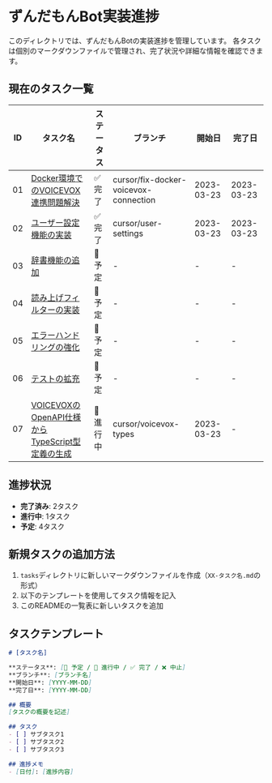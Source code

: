 # ずんだもんBot実装進捗

このディレクトリでは、ずんだもんBotの実装進捗を管理しています。
各タスクは個別のマークダウンファイルで管理され、完了状況や詳細な情報を確認できます。

## 現在のタスク一覧

| ID | タスク名 | ステータス | ブランチ | 開始日 | 完了日 |
|----|---------|-----------|---------| ------ | ------ |
| 01 | [Docker環境でのVOICEVOX連携問題解決](./tasks/01-docker-voicevox-connection.md) | ✅ 完了 | cursor/fix-docker-voicevox-connection | 2023-03-23 | 2023-03-23 |
| 02 | [ユーザー設定機能の実装](./tasks/02-user-settings.md) | ✅ 完了 | cursor/user-settings | 2023-03-23 | 2023-03-23 |
| 03 | [辞書機能の追加](./tasks/03-dictionary-feature.md) | 📅 予定 | - | - | - |
| 04 | [読み上げフィルターの実装](./tasks/04-text-filters.md) | 📅 予定 | - | - | - |
| 05 | [エラーハンドリングの強化](./tasks/05-error-handling.md) | 📅 予定 | - | - | - |
| 06 | [テストの拡充](./tasks/06-test-expansion.md) | 📅 予定 | - | - | - |
| 07 | [VOICEVOXのOpenAPI仕様からTypeScript型定義の生成](./tasks/07-voicevox-types.md) | 🔄 進行中 | cursor/voicevox-types | 2023-03-23 | - |

## 進捗状況

- **完了済み**: 2タスク
- **進行中**: 1タスク
- **予定**: 4タスク

## 新規タスクの追加方法

1. `tasks`ディレクトリに新しいマークダウンファイルを作成（`XX-タスク名.md`の形式）
2. 以下のテンプレートを使用してタスク情報を記入
3. このREADMEの一覧表に新しいタスクを追加

## タスクテンプレート

```markdown
# [タスク名]

**ステータス**: [📅 予定 / 🔄 進行中 / ✅ 完了 / ❌ 中止]
**ブランチ**: [ブランチ名]
**開始日**: [YYYY-MM-DD]
**完了日**: [YYYY-MM-DD]

## 概要
[タスクの概要を記述]

## タスク
- [ ] サブタスク1
- [ ] サブタスク2
- [ ] サブタスク3

## 進捗メモ
- [日付]: [進捗内容]
``` 
